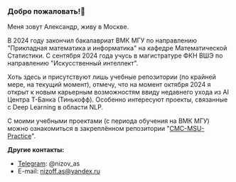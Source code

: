 ### Добро пожаловать!👋

Меня зовут Александр, живу в Москве. 

В 2024 году закончил бакалавриат ВМК МГУ по направлению "Прикладная математика и информатика" на кафедре Математической Статистики. С сентября 2024 года учусь в магистратуре ФКН ВШЭ по направлению "Искусственный интеллект". 

Хоть здесь и присутствуют лишь учебные репозитории (по крайней мере, на текущий момент), отмечу, что на момент октября 2024 я открыт к новым карьерным возможностям ввиду недавнего ухода из AI Центра Т-Банка (Тинькофф). Особенно интересуют проекты, связанные с Deep Learning в области NLP.

С моими учебными проектами (с периода обучения на ВМК МГУ) можно ознакомиться в закреплённом репозитории "[CMC-MSU-Practice](https://github.com/nizov-as/CMC-MSU-Practice)".

**Другие контакты:**
* [Telegram](https://t.me/nizov_as): @nizov_as
* E-mail: nizoff.as@yandex.ru
